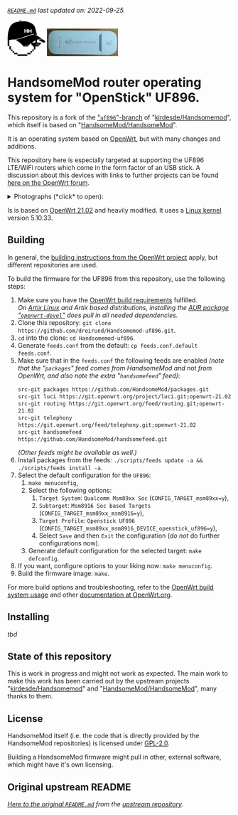 *[`README.md`](README.md) last updated on: 2022-09-25.*

[![HandsomeMod logo](img/logo.thumb.png)](img/logo.png) [![00_-_topside.jpg](img/uf896/00_-_topside.jpg.thumb.jpg "00_-_topside.jpg")](img/uf896/00_-_topside.jpg)

# HandsomeMod router operating system for "OpenStick" UF896.

This repository is a fork of the ["`uf896`"-branch](https://github.com/kirdesde/Handsomemod/tree/uf896) of "[kirdesde/Handsomemod](https://github.com/kirdesde/Handsomemod/)", which itself is based on "[HandsomeMod/HandsomeMod](https://github.com/HandsomeMod/HandsomeMod/)".

It is an operating system based on [OpenWrt](http://openwrt.org/), but with many changes and additions.

This repository here is especially targeted at supporting the UF896 LTE/WiFi routers which come in the form factor of an USB stick. A discussion about this devices with links to further projects can be found [here on the OpenWrt forum](https://forum.openwrt.org/t/131712).

<details><summary>Photographs (*click* to open):</summary>

[![00_-_topside.jpg](img/uf896/00_-_topside.jpg.thumb.jpg "00_-_topside.jpg")](img/uf896/00_-_topside.jpg) [![01_-_PCB_SoCside.jpg](img/uf896/01_-_PCB_SoCside.jpg.thumb.jpg "01_-_PCB_SoCside.jpg")](img/uf896/01_-_PCB_SoCside.jpg) [![02_-_PCB_SIMside.jpg](img/uf896/02_-_PCB_SIMside.jpg.thumb.jpg "02_-_PCB_SIMside.jpg")](img/uf896/02_-_PCB_SIMside.jpg) [![03_-_PCB_SoCside-with-antenna-and-heatsink-attached.jpg](img/uf896/03_-_PCB_SoCside-with-antenna-and-heatsink-attached.jpg.thumb.jpg "03_-_PCB_SoCside-with-antenna-and-heatsink-attached.jpg")](img/uf896/03_-_PCB_SoCside-with-antenna-and-heatsink-attached.jpg) [![04_-_PCB_SIMside-with-antenna-attached.jpg](img/uf896/04_-_PCB_SIMside-with-antenna-attached.jpg.thumb.jpg "04_-_PCB_SIMside-with-antenna-attached.jpg")](img/uf896/04_-_PCB_SIMside-with-antenna-attached.jpg) [![05_-_bottomside.jpg](img/uf896/05_-_bottomside.jpg.thumb.jpg "05_-_bottomside.jpg")](img/uf896/05_-_bottomside.jpg) [![06_-_cover_open_typesticker.jpg](img/uf896/06_-_cover_open_typesticker.jpg.thumb.jpg "06_-_cover_open_typesticker.jpg")](img/uf896/06_-_cover_open_typesticker.jpg)
</details>

Is is based on [OpenWrt 21.02](https://openwrt.org/releases/21.02/) and heavily modified. It uses a [Linux kernel](https://kernel.org/) version 5.10.33.

## Building

In general, the [building instructions from the OpenWrt project](https://openwrt.org/docs/guide-developer/toolchain/use-buildsystem) apply, but different repositories are used.

To build the firmware for the UF896 from this repository, use the following steps:

1. Make sure you have the [OpenWrt build requirements](https://openwrt.org/docs/guide-developer/toolchain/install-buildsystem) fulfilled.  
   *On [Artix Linux](http://artixlinux.org) and Artix based distributions, installing the [AUR package "`openwrt-devel`"](https://aur.archlinux.org/packages/openwrt-devel) does pull in all needed dependencies.*
2. Clone this repository: `git clone https://github.com/dreirund/Handsomemod-uf896.git`.
3. `cd` into the clone: `cd Handsomemod-uf896`.
4. Generate `feeds.conf` from the default: `cp feeds.conf.default feeds.conf`.
5. Make sure that in the `feeds.conf` the following feeds are enabled *(note that the "`packages`" feed comes from HandsomeMod and* not *from OpenWrt, and also note the extra "`handsomefeed`" feed)*:  
   ```
   src-git packages https://github.com/HandsomeMod/packages.git
   src-git luci https://git.openwrt.org/project/luci.git;openwrt-21.02
   src-git routing https://git.openwrt.org/feed/routing.git;openwrt-21.02
   src-git telephony https://git.openwrt.org/feed/telephony.git;openwrt-21.02
   src-git handsomefeed https://github.com/HandsomeMod/handsomefeed.git
   ```  
   *(Other feeds might be available as well.)*
6. Install packages from the feeds: `./scripts/feeds update -a && ./scripts/feeds install -a`.
7. Select the default configuration for the `UF896`:  
   1. `make menuconfig`,
   2. Select the following options:
      1. `Target System`: `Qualcomm Msm89xx Soc` (`CONFIG_TARGET_msm89xx=y`),
      2. `Subtarget`: `Msm8916 Soc based Targets` (`CONFIG_TARGET_msm89xx_msm8916=y`),
      3. `Target Profile`: `Openstick UF896` (`CONFIG_TARGET_msm89xx_msm8916_DEVICE_openstick_uf896=y`),
      4. Select `Save` and then `Exit` the configuration (*do not* do further configurations now).
   3. Generate default configuration for the selected target: `make defconfig`.
8. If you want, configure options to your liking now: `make menuconfig`.
9. Build the firmware image: `make`.

For more build options and troubleshooting, refer to the [OpenWrt build system usage](https://openwrt.org/docs/guide-developer/toolchain/use-buildsystem) and other [documentation at OpenWrt.org](https://openwrt.org/docs/).

## Installing

*tbd*

## State of this repository

This is work in progress and might not work as expected. The main work to make this work has been carried out by the upstream projects "[kirdesde/Handsomemod](https://github.com/kirdesde/Handsomemod/)" and "[HandsomeMod/HandsomeMod](https://github.com/HandsomeMod/HandsomeMod/)", many thanks to them.

## License

HandsomeMod itself (i.e. the code that is directly provided by the HandsomeMod repositories) is licensed under [GPL-2.0](LICENSES/GPL-2.0).

Building a HandsomeMod firmware might pull in other, external software, which might have it's own licensing.

## Original upstream README

*[Here to the original `README.md`](README.handsomemod-upstream.md) from the [upstream repository](https://github.com/kirdesde/Handsomemod/).*
